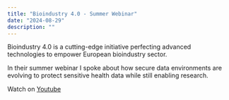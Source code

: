 ```yaml
---
title: "Bioindustry 4.0 - Summer Webinar"
date: "2024-08-29"
description: ""
---
```


Bioindustry 4.0 is a cutting-edge initiative perfecting advanced technologies to empower European bioindustry sector.

In their summer webinar I spoke about how secure data environments are evolving to protect sensitive health data while still enabling research.

Watch on [Youtube](https://www.youtube.com/watch?v=JhbwRwp7j-8&list=PL23TfJPRnxRe5j6gZ2zjC7htD0fcHhmNm&index=6)
